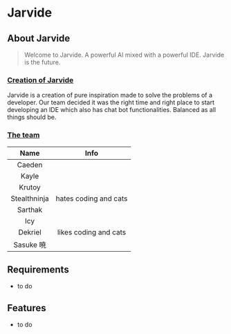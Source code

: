 # Jarvide

## About Jarvide
> Welcome to Jarvide. A powerful AI mixed with a powerful IDE. Jarvide is the future.
<div>
<u>
<h3>  Creation of Jarvide </h3>
</u>
<p> Jarvide is a creation of pure inspiration made to solve the problems of a developer. Our team decided it was the right time and right place to start developing an IDE which also has chat bot functionalities. Balanced as all things should be.</p>
<u><h3> The team </h3></u>

|Name         | Info   |
|:-----------:|:------:|
| Caeden      |        |
| Kayle       |        |
| Krutoy      |        |
| Stealthninja|hates coding and cats|
| Sarthak     |        |
| Icy         |        |
| Dekriel     |likes coding and cats|
| Sasuke 暁   |        | 

</div>


## Requirements
- to do

## Features
- to do

